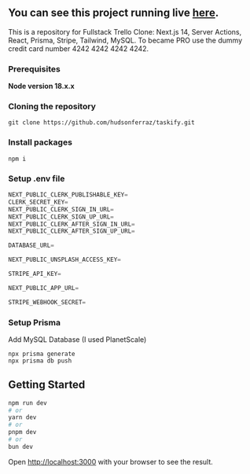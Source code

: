 ## You can see this project running live [here](https://hudson-taskify.vercel.app/).
This is a repository for Fullstack Trello Clone: Next.js 14, Server Actions, React, Prisma, Stripe, Tailwind, MySQL.
To became PRO use the dummy credit card number 4242 4242 4242 4242.

### Prerequisites

**Node version 18.x.x**

### Cloning the repository

```shell
git clone https://github.com/hudsonferraz/taskify.git
```

### Install packages

```shell
npm i
```
### Setup .env file


```js
NEXT_PUBLIC_CLERK_PUBLISHABLE_KEY=
CLERK_SECRET_KEY=
NEXT_PUBLIC_CLERK_SIGN_IN_URL=
NEXT_PUBLIC_CLERK_SIGN_UP_URL=
NEXT_PUBLIC_CLERK_AFTER_SIGN_IN_URL=
NEXT_PUBLIC_CLERK_AFTER_SIGN_UP_URL=

DATABASE_URL=

NEXT_PUBLIC_UNSPLASH_ACCESS_KEY=

STRIPE_API_KEY=

NEXT_PUBLIC_APP_URL=

STRIPE_WEBHOOK_SECRET=
```

### Setup Prisma

Add MySQL Database (I used PlanetScale)

```shell
npx prisma generate
npx prisma db push

```

## Getting Started

```bash
npm run dev
# or
yarn dev
# or
pnpm dev
# or
bun dev
```

Open [http://localhost:3000](http://localhost:3000) with your browser to see the result.

